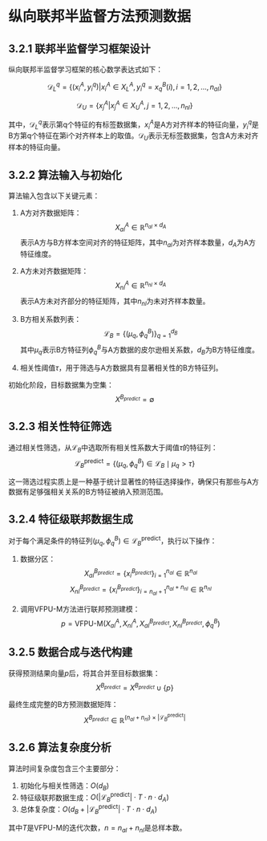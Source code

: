 # 纵向联邦半监督方法预测数据

## 3.2.1 联邦半监督学习框架设计

纵向联邦半监督学习框架的核心数学表达式如下：

$$
\mathcal{D}_L^q = \{(x_i^A, y_i^q) | x_i^A \in X^A_{L}, y_i^q = x^B_q(i), i = 1,2,...,n_{al}\}
$$

$$
\mathcal{D}_U = \{x_j^A | x_j^A \in X^A_{U}, j = 1,2,...,n_{nl}\}
$$

其中，$\mathcal{D}_L^q$表示第q个特征的有标签数据集，$x_i^A$是A方对齐样本的特征向量，$y_i^q$是B方第q个特征在第i个对齐样本上的取值。$\mathcal{D}_U$表示无标签数据集，包含A方未对齐样本的特征向量。

## 3.2.2 算法输入与初始化

算法输入包含以下关键元素：

1. A方对齐数据矩阵：
$$
X_{al}^A \in \mathbb{R}^{n_{al} \times d_A}
$$
表示A方与B方样本空间对齐的特征矩阵，其中$n_{al}$为对齐样本数量，$d_A$为A方特征维度。

2. A方未对齐数据矩阵：
$$
X_{nl}^A \in \mathbb{R}^{n_{nl} \times d_A}
$$
表示A方未对齐部分的特征矩阵，其中$n_{nl}$为未对齐样本数量。

3. B方相关系数列表：
$$
\mathcal{L}_B = \{(\mu_q, \phi^B_q)\}_{q=1}^{d_B}
$$
其中$\mu_q$表示B方特征列$\phi^B_q$与A方数据的皮尔逊相关系数，$d_B$为B方特征维度。

4. 相关性阈值$\tau$，用于筛选与A方数据具有显著相关性的B方特征列。

初始化阶段，目标数据集为空集：
$$
X^{B_{predict}} = \emptyset
$$

## 3.2.3 相关性特征筛选

通过相关性筛选，从$\mathcal{L}_B$中选取所有相关性系数大于阈值$\tau$的特征列：
$$
\mathcal{L}_B^{\text{predict}} = \{(\mu_q, \phi^B_q) \in \mathcal{L}_B \mid \mu_q > \tau\}
$$

这一筛选过程实质上是一种基于统计显著性的特征选择操作，确保只有那些与A方数据有足够强相关关系的B方特征被纳入预测范围。

## 3.2.4 特征级联邦数据生成

对于每个满足条件的特征列$(\mu_q, \phi^B_q) \in \mathcal{L}_B^{\text{predict}}$，执行以下操作：

1. 数据分区：
$$
X_{al}^{B_{predict}} = \{x_{i}^{B_{predict}}\}_{i=1}^{n_{al}} \in \mathbb{R}^{n_{al}}
$$
$$
X_{nl}^{B_{predict}} = \{x_{i}^{B_{predict}}\}_{i=n_{al}+1}^{n_{al}+n_{nl}} \in \mathbb{R}^{n_{nl}}
$$

2. 调用VFPU-M方法进行联邦预测建模：
$$
p = \text{VFPU-M}(X_{al}^A, X_{nl}^A, X_{al}^{B_{predict}}, X_{nl}^{B_{predict}}, \phi^B_q)
$$

## 3.2.5 数据合成与迭代构建

获得预测结果向量$p$后，将其合并至目标数据集：
$$
X^{B_{predict}} = X^{B_{predict}} \cup \{p\}
$$

最终生成完整的B方预测数据矩阵：
$$
X^{B_{predict}} \in \mathbb{R}^{(n_{al}+n_{nl}) \times |\mathcal{L}_B^{\text{predict}}|}
$$

## 3.2.6 算法复杂度分析

算法时间复杂度包含三个主要部分：

1. 初始化与相关性筛选：$O(d_B)$
2. 特征级联邦数据生成：$O(|\mathcal{L}_B^{\text{predict}}| \cdot T \cdot n \cdot d_A)$
3. 总体复杂度：$O(d_B + |\mathcal{L}_B^{\text{predict}}| \cdot T \cdot n \cdot d_A)$

其中$T$是VFPU-M的迭代次数，$n = n_{al} + n_{nl}$是总样本数。



